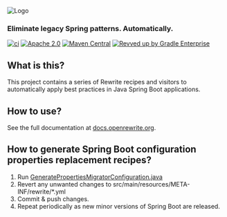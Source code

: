 ![Logo](https://github.com/openrewrite/rewrite/raw/main/doc/logo-oss.png)
### Eliminate legacy Spring patterns. Automatically.

[![ci](https://github.com/openrewrite/rewrite-spring/actions/workflows/ci.yml/badge.svg)](https://github.com/openrewrite/rewrite-spring/actions/workflows/ci.yml)
[![Apache 2.0](https://img.shields.io/github/license/openrewrite/rewrite-spring.svg)](https://www.apache.org/licenses/LICENSE-2.0)
[![Maven Central](https://img.shields.io/maven-central/v/org.openrewrite.recipe/rewrite-spring.svg)](https://mvnrepository.com/artifact/org.openrewrite.recipe/rewrite-spring)
[![Revved up by Gradle Enterprise](https://img.shields.io/badge/Revved%20up%20by-Gradle%20Enterprise-06A0CE?logo=Gradle&labelColor=02303A)](https://ge.openrewrite.org/scans)

## What is this?

This project contains a series of Rewrite recipes and visitors to automatically apply best practices in Java Spring Boot applications.

## How to use?

See the full documentation at [docs.openrewrite.org](https://docs.openrewrite.org/).

## How to generate Spring Boot configuration properties replacement recipes?

1. Run [GeneratePropertiesMigratorConfiguration.java](src/test/java/org/openrewrite/java/spring/GeneratePropertiesMigratorConfiguration.java)
2. Revert any unwanted changes to src/main/resources/META-INF/rewrite/*.yml
3. Commit & push changes.
4. Repeat periodically as new minor versions of Spring Boot are released.
